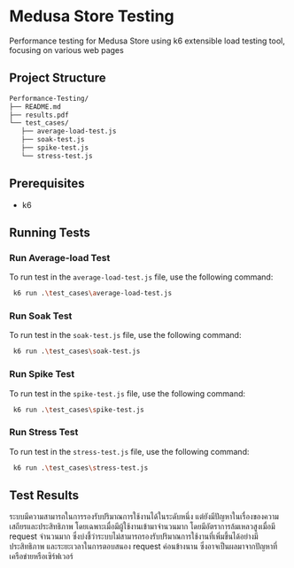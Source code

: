 # Medusa Store Testing

Performance testing for Medusa Store using k6 extensible load testing tool, focusing on various web pages

## Project Structure

```bash
Performance-Testing/
├── README.md
├── results.pdf
└── test_cases/
   ├── average-load-test.js
   ├── soak-test.js
   ├── spike-test.js
   └── stress-test.js

```

## Prerequisites

- k6

## Running Tests

### Run Average-load Test
To run test in the `average-load-test.js` file, use the following command:

```sh
 k6 run .\test_cases\average-load-test.js
```

### Run Soak Test
To run test in the `soak-test.js` file, use the following command:

```sh
 k6 run .\test_cases\soak-test.js
```

### Run Spike Test
To run test in the `spike-test.js` file, use the following command:

```sh
 k6 run .\test_cases\spike-test.js
```

### Run Stress Test
To run test in the `stress-test.js` file, use the following command:

```sh
 k6 run .\test_cases\stress-test.js
```

## Test Results

ระบบมีความสามารถในการรองรับปริมาณการใช้งานได้ในระดับหนึ่ง แต่ยังมีปัญหาในเรื่องของความเสถียรและประสิทธิภาพ โดยเฉพาะเมื่อมีผู้ใช้งานเข้ามาจำนวนมาก โดยมีอัตราการล้มเหลวสูงเมื่อมี request จำนวนมาก ซึ่งบ่งชี้ว่าระบบไม่สามารถรองรับปริมาณการใช้งานที่เพิ่มขึ้นได้อย่างมีประสิทธิภาพ และระยะเวลาในการตอบสนอง request ค่อนข้างนาน ซึ่งอาจเป็นผลมาจากปัญหาที่เครือข่ายหรือเซิร์ฟเวอร์
